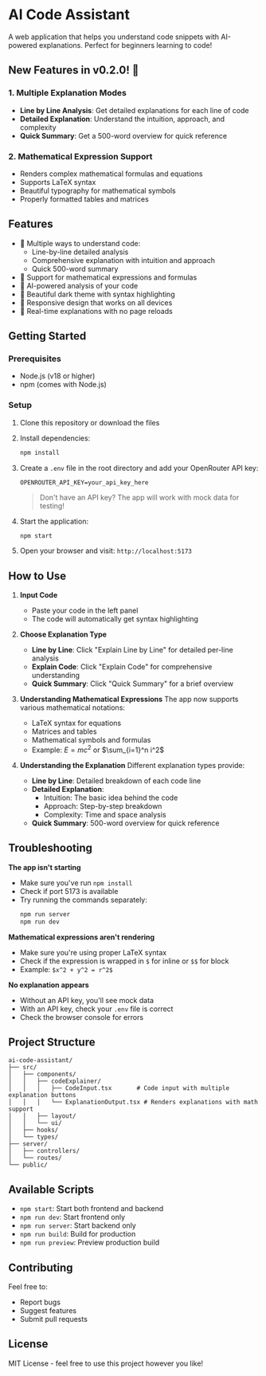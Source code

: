 # AI Code Assistant

A web application that helps you understand code snippets with AI-powered explanations. Perfect for beginners learning to code!

## New Features in v0.2.0! 🎉

### 1. Multiple Explanation Modes
- **Line by Line Analysis**: Get detailed explanations for each line of code
- **Detailed Explanation**: Understand the intuition, approach, and complexity
- **Quick Summary**: Get a 500-word overview for quick reference

### 2. Mathematical Expression Support
- Renders complex mathematical formulas and equations
- Supports LaTeX syntax
- Beautiful typography for mathematical symbols
- Properly formatted tables and matrices

## Features

- 📝 Multiple ways to understand code:
  - Line-by-line detailed analysis
  - Comprehensive explanation with intuition and approach
  - Quick 500-word summary
- 🧮 Support for mathematical expressions and formulas
- 🧠 AI-powered analysis of your code
- 🎨 Beautiful dark theme with syntax highlighting
- 📱 Responsive design that works on all devices
- 🚀 Real-time explanations with no page reloads

## Getting Started

### Prerequisites

- Node.js (v18 or higher)
- npm (comes with Node.js)

### Setup

1. Clone this repository or download the files

2. Install dependencies:
   ```bash
   npm install
   ```

3. Create a `.env` file in the root directory and add your OpenRouter API key:
   ```
   OPENROUTER_API_KEY=your_api_key_here
   ```

   > Don't have an API key? The app will work with mock data for testing!

4. Start the application:
   ```bash
   npm start
   ```

5. Open your browser and visit: `http://localhost:5173`

## How to Use

1. **Input Code**
   - Paste your code in the left panel
   - The code will automatically get syntax highlighting

2. **Choose Explanation Type**
   - **Line by Line**: Click "Explain Line by Line" for detailed per-line analysis
   - **Explain Code**: Click "Explain Code" for comprehensive understanding
   - **Quick Summary**: Click "Quick Summary" for a brief overview

3. **Understanding Mathematical Expressions**
   The app now supports various mathematical notations:
   - LaTeX syntax for equations
   - Matrices and tables
   - Mathematical symbols and formulas
   - Example: $E = mc^2$ or $\sum_{i=1}^n i^2$

4. **Understanding the Explanation**
   Different explanation types provide:
   - **Line by Line**: Detailed breakdown of each code line
   - **Detailed Explanation**:
     - Intuition: The basic idea behind the code
     - Approach: Step-by-step breakdown
     - Complexity: Time and space analysis
   - **Quick Summary**: 500-word overview for quick reference

## Troubleshooting

**The app isn't starting**
- Make sure you've run `npm install`
- Check if port 5173 is available
- Try running the commands separately:
  ```bash
  npm run server
  npm run dev
  ```

**Mathematical expressions aren't rendering**
- Make sure you're using proper LaTeX syntax
- Check if the expression is wrapped in `$` for inline or `$$` for block
- Example: `$x^2 + y^2 = r^2$`

**No explanation appears**
- Without an API key, you'll see mock data
- With an API key, check your `.env` file is correct
- Check the browser console for errors

## Project Structure

```
ai-code-assistant/
├── src/
│   ├── components/
│   │   ├── codeExplainer/
│   │   │   ├── CodeInput.tsx       # Code input with multiple explanation buttons
│   │   │   └── ExplanationOutput.tsx # Renders explanations with math support
│   │   ├── layout/
│   │   └── ui/
│   ├── hooks/
│   └── types/
├── server/
│   ├── controllers/
│   └── routes/
└── public/
```

## Available Scripts

- `npm start`: Start both frontend and backend
- `npm run dev`: Start frontend only
- `npm run server`: Start backend only
- `npm run build`: Build for production
- `npm run preview`: Preview production build

## Contributing

Feel free to:
- Report bugs
- Suggest features
- Submit pull requests

## License

MIT License - feel free to use this project however you like!